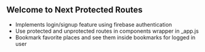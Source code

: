 ## Welcome to Next Protected Routes

- Implements login/signup feature using firebase authentication
- Use protected and unprotected routes in components wrapper in \_app.js
- Bookmark favorite places and see them inside bookmarks for logged in user
